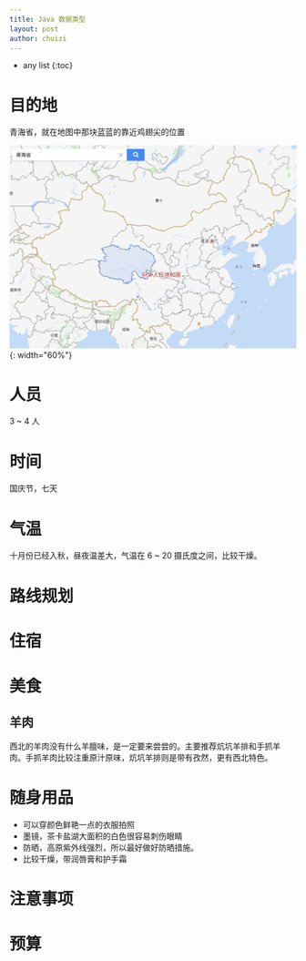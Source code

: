 ```yaml
---
title: Java 数据类型
layout: post
author: chuizi
---
```


* any list
{:toc}

# 目的地

青海省，就在地图中那块蓝蓝的靠近鸡翅尖的位置

![青海地理位置](/assets/image/20190807QH/青海地理位置.png){: width="60%"}

# 人员

3 ~ 4 人

# 时间

国庆节，七天

# 气温

十月份已经入秋，昼夜温差大，气温在 6 ~ 20 摄氏度之间，比较干燥。

# 路线规划

# 住宿

# 美食

## 羊肉
西北的羊肉没有什么羊膻味，是一定要来尝尝的。主要推荐炕坑羊排和手抓羊
肉。手抓羊肉比较注重原汁原味，炕坑羊排则是带有孜然，更有西北特色。

# 随身用品

* 可以穿颜色鲜艳一点的衣服拍照
* 墨镜，茶卡盐湖大面积的白色很容易刺伤眼睛
* 防晒，高原紫外线强烈，所以最好做好防晒措施。
* 比较干燥，带润唇膏和护手霜


# 注意事项

# 预算